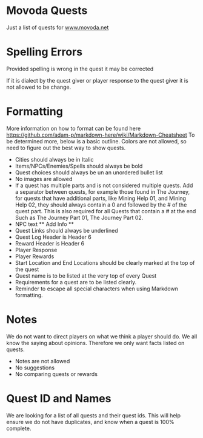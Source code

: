 # Movoda Quests
Just a list of quests for www.movoda.net

# Spelling Errors
Provided spelling is wrong in the quest it may be corrected

If it is dialect by the quest giver or player response to the quest giver it is not allowed to be change.

# Formatting
More information on how to format can be found here https://github.com/adam-p/markdown-here/wiki/Markdown-Cheatsheet
To be determined more, below is a basic outline. Colors are not allowed, so need to figure out the best way to show quests.
* Cities should always be in Italic
* Items/NPCs/Enemies/Spells should always be bold
* Quest choices should always be un an unordered bullet list
* No images are allowed
* If a quest has multiple parts and is not considered multiple quests. Add a separator between quests, for example those found in The Journey, for quests that have additional parts, like Mining Help 01, and Mining Help 02, they should always contain a 0 and followed by the # of the quest part. This is also required for all Quests that contain a # at the end Such as The Journey Part 01, The Journey Part 02.
* NPC text ** Add Info **
* Quest Links should always be underlined
* Quest Log Header is Header 6
* Reward Header is Header 6
* Player Response
* Player Rewards
* Start Location and End Locations should be clearly marked at the top of the quest
* Quest name is to be listed at the very top of every Quest
* Requirements for a quest are to be listed clearly.
* Reminder to escape all special characters when using Markdown formatting.

# Notes
We do not want to direct players on what we think a player should do. We all know the saying about opinions. Therefore we only want facts listed on quests.
* Notes are not allowed
* No suggestions
* No comparing quests or rewards
# Quest ID and Names
We are looking for a list of all quests and their quest ids. This will help ensure we do not have duplicates, and know when a quest is 100% complete.